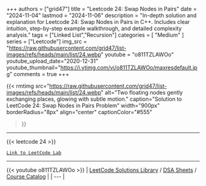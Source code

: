 
+++
authors = ["grid47"]
title = "Leetcode 24: Swap Nodes in Pairs"
date = "2024-11-04"
lastmod = "2024-11-06"
description = "In-depth solution and explanation for Leetcode 24: Swap Nodes in Pairs in C++. Includes clear intuition, step-by-step example walkthrough, and detailed complexity analysis."
tags = ["Linked List","Recursion"]
categories = [
    "Medium"
]
series = ["Leetcode"]
img_src = "https://raw.githubusercontent.com/grid47/list-images/refs/heads/main/list/24.webp"
youtube = "o811TZLAWOo"
youtube_upload_date="2020-12-31"
youtube_thumbnail="https://i.ytimg.com/vi/o811TZLAWOo/maxresdefault.jpg"
comments = true
+++


{{< rmtimg 
    src="https://raw.githubusercontent.com/grid47/list-images/refs/heads/main/list/24.webp" 
    alt="Two floating nodes gently exchanging places, glowing with subtle motion."
    caption="Solution to LeetCode 24: Swap Nodes in Pairs Problem"
    width="900px"
    borderRadius="8px"
    align="center" 
    captionColor="#555"
>}}
---
{{< leetcode 24 >}}

[`Link to LeetCode Lab`](https://leetcode.com/problems/swap-nodes-in-pairs/description/)

---
{{< youtube o811TZLAWOo >}}
| [LeetCode Solutions Library](https://grid47.xyz/leetcode/) / [DSA Sheets](https://grid47.xyz/sheets/) / [Course Catalog](https://grid47.xyz/courses/) |
| --- |
